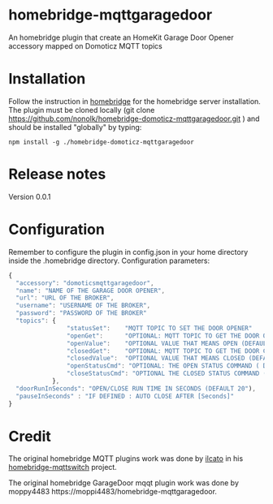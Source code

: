# homebridge-mqttgaragedoor
An homebridge plugin that create an HomeKit Garage Door Opener accessory mapped on Domoticz MQTT topics

# Installation
Follow the instruction in [homebridge](https://www.npmjs.com/package/homebridge) for the homebridge server installation.
The plugin must be cloned locally (git clone https://github.com/nonolk/homebridge-domoticz-mqttgaragedoor.git ) and should be installed "globally" by typing:

    npm install -g ./homebridge-domoticz-mqttgaragedoor
   
# Release notes
Version 0.0.1

# Configuration
Remember to configure the plugin in config.json in your home directory inside the .homebridge directory. Configuration parameters:
```javascript
{
  "accessory": "domoticsmqttgaragedoor",
  "name": "NAME OF THE GARAGE DOOR OPENER",
  "url": "URL OF THE BROKER",
  "username": "USERNAME OF THE BROKER",
  "password": "PASSWORD OF THE BROKER"
  "topics": {
                "statusSet":    "MQTT TOPIC TO SET THE DOOR OPENER"
                "openGet":      "OPTIONAL: MQTT TOPIC TO GET THE DOOR OPEN STATUS",
                "openValue":    "OPTIONAL VALUE THAT MEANS OPEN (DEFAULT true)"
                "closedGet":    "OPTIONAL: MQTT TOPIC TO GET THE DOOR CLOSED STATUS",
                "closedValue":  "OPTIONAL VALUE THAT MEANS CLOSED (DEFAULT true)"
                "openStatusCmd": "OPTIONAL: THE OPEN STATUS COMMAND ( DEFAULT "")",
                "closeStatusCmd": "OPTIONAL THE CLOSED STATUS COMMAND (DEFAULT "")",
            },
  "doorRunInSeconds": "OPEN/CLOSE RUN TIME IN SECONDS (DEFAULT 20"),
  "pauseInSeconds" : "IF DEFINED : AUTO CLOSE AFTER [Seconds]"
}
```

# Credit

The original homebridge MQTT plugins work was done by [ilcato](https://github.com/ilcato) in his [homebridge-mqttswitch](https://github.com/ilcato/homebridge-mqttswitch) project.

The original homebridge GarageDoor mqqt plugin work was done by moppy4483 https://moppi4483/homebridge-mqttgaragedoor.


